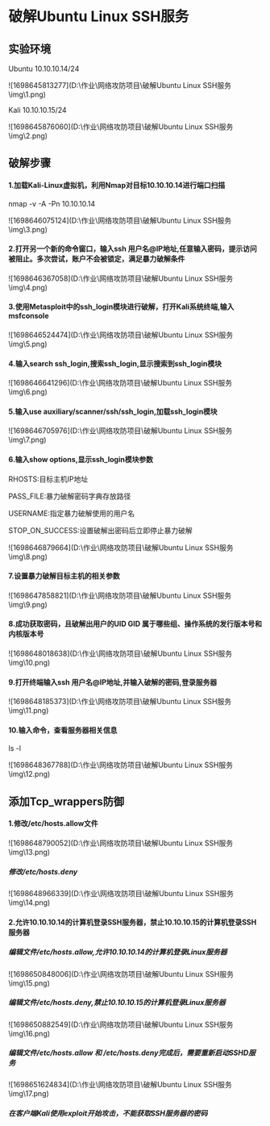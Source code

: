 # 破解Ubuntu Linux SSH服务

## 实验环境

Ubuntu  10.10.10.14/24

![1698645813277](D:\作业\网络攻防项目\破解Ubuntu Linux SSH服务\img\1.png)

Kali  10.10.10.15/24

![1698645876060](D:\作业\网络攻防项目\破解Ubuntu Linux SSH服务\img\2.png)

## 破解步骤

#### 1.加载Kali-Linux虚拟机，利用Nmap对目标10.10.10.14进行端口扫描

nmap -v -A -Pn 10.10.10.14

![1698646075124](D:\作业\网络攻防项目\破解Ubuntu Linux SSH服务\img\3.png)

#### 2.打开另一个新的命令窗口，输入ssh 用户名@IP地址,任意输入密码，提示访问被阻止。多次尝试，账户不会被锁定，满足暴力破解条件

![1698646367058](D:\作业\网络攻防项目\破解Ubuntu Linux SSH服务\img\4.png)

#### 3.使用Metasploit中的ssh_login模块进行破解，打开Kali系统终端,输入msfconsole

![1698646524474](D:\作业\网络攻防项目\破解Ubuntu Linux SSH服务\img\5.png)

#### 4.输入search ssh_login,搜索ssh_login,显示搜索到ssh_login模块

![1698646641296](D:\作业\网络攻防项目\破解Ubuntu Linux SSH服务\img\6.png)

#### 5.输入use auxiliary/scanner/ssh/ssh_login,加载ssh_login模块

![1698646705976](D:\作业\网络攻防项目\破解Ubuntu Linux SSH服务\img\7.png)

#### 6.输入show options,显示ssh_login模块参数

RHOSTS:目标主机IP地址

PASS_FILE:暴力破解密码字典存放路径

USERNAME:指定暴力破解使用的用户名

STOP_ON_SUCCESS:设置破解出密码后立即停止暴力破解

![1698646879664](D:\作业\网络攻防项目\破解Ubuntu Linux SSH服务\img\8.png)

#### 7.设置暴力破解目标主机的相关参数

![1698647858821](D:\作业\网络攻防项目\破解Ubuntu Linux SSH服务\img\9.png)

#### 8.成功获取密码，且破解出用户的UID GID 属于哪些组、操作系统的发行版本号和内核版本号

![1698648018638](D:\作业\网络攻防项目\破解Ubuntu Linux SSH服务\img\10.png)

#### 9.打开终端输入ssh 用户名@IP地址,并输入破解的密码,登录服务器

![1698648185373](D:\作业\网络攻防项目\破解Ubuntu Linux SSH服务\img\11.png)

#### 10.输入命令，查看服务器相关信息

ls -l

![1698648367788](D:\作业\网络攻防项目\破解Ubuntu Linux SSH服务\img\12.png)

## 添加Tcp_wrappers防御

#### 1.修改/etc/hosts.allow文件

![1698648790052](D:\作业\网络攻防项目\破解Ubuntu Linux SSH服务\img\13.png)

##### 修改/etc/hosts.deny

![1698648966339](D:\作业\网络攻防项目\破解Ubuntu Linux SSH服务\img\14.png)

#### 2.允许10.10.10.14的计算机登录SSH服务器，禁止10.10.10.15的计算机登录SSH服务器

##### 编辑文件/etc/hosts.allow,允许10.10.10.14的计算机登录Linux服务器

![1698650848006](D:\作业\网络攻防项目\破解Ubuntu Linux SSH服务\img\15.png)

##### 编辑文件/etc/hosts.deny,禁止10.10.10.15的计算机登录Linux服务器

![1698650882549](D:\作业\网络攻防项目\破解Ubuntu Linux SSH服务\img\16.png)

##### 编辑文件/etc/hosts.allow 和 /etc/hosts.deny完成后，需要重新启动SSHD服务

![1698651624834](D:\作业\网络攻防项目\破解Ubuntu Linux SSH服务\img\17.png)

##### 在客户端Kali使用exploit开始攻击，不能获取SSH服务器的密码

